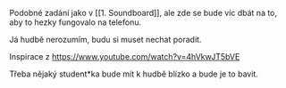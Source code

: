 Podobné zadání jako v [[1. Soundboard]], ale zde se bude víc dbát na to, aby to hezky fungovalo na telefonu.

Já hudbě nerozumím, budu si muset nechat poradit.

Inspirace z https://www.youtube.com/watch?v=4hVkwJT5bVE

Třeba nějaký student\*ka bude mít k hudbě blízko a bude je to bavit.